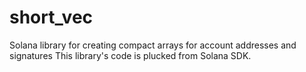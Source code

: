 # short_vec
Solana library for creating compact arrays for account addresses and signatures
This library's code is plucked from Solana SDK.

